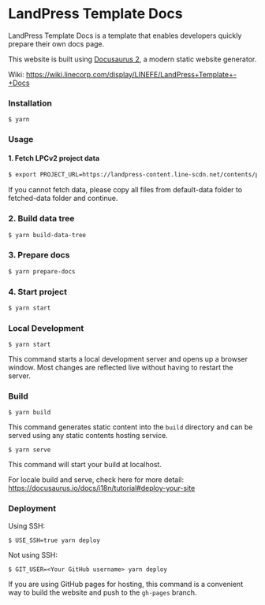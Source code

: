 # LandPress Template Docs

LandPress Template Docs is a template that enables developers quickly prepare their own docs page.

This website is built using [Docusaurus 2](https://docusaurus.io/), a modern static website generator.

Wiki: https://wiki.linecorp.com/display/LINEFE/LandPress+Template+-+Docs

### Installation

```
$ yarn
```

### Usage
#### 1. Fetch LPCv2 project data

```bash
$ export PROJECT_URL=https://landpress-content.line-scdn.net/contents/projects/312 && printenv && yarn fetch-project
```

If you cannot fetch data, please copy all files from default-data folder to fetched-data folder and continue.

### 2. Build data tree

```bash
$ yarn build-data-tree
```

### 3. Prepare docs

```bash
$ yarn prepare-docs
```

### 4. Start project

```bash
$ yarn start
```

### Local Development

```
$ yarn start 
```

This command starts a local development server and opens up a browser window. Most changes are reflected live without having to restart the server.

### Build

```
$ yarn build
```

This command generates static content into the `build` directory and can be served using any static contents hosting service.

```
$ yarn serve
```

This command will start your build at localhost.

For locale build and serve, check here for more detail: https://docusaurus.io/docs/i18n/tutorial#deploy-your-site

### Deployment

Using SSH:

```
$ USE_SSH=true yarn deploy
```

Not using SSH:

```
$ GIT_USER=<Your GitHub username> yarn deploy
```

If you are using GitHub pages for hosting, this command is a convenient way to build the website and push to the `gh-pages` branch.
